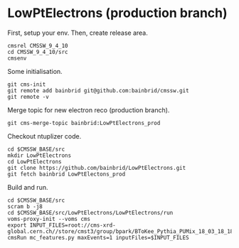 # LowPtElectrons (production branch)

First, setup your env. Then, create release area.
```
cmsrel CMSSW_9_4_10
cd CMSSW_9_4_10/src
cmsenv
```

Some initialisation.
```
git cms-init
git remote add bainbrid git@github.com:bainbrid/cmssw.git
git remote -v
```

Merge topic for new electron reco (production branch).
```
git cms-merge-topic bainbrid:LowPtElectrons_prod
```

Checkout ntuplizer code.
```
cd $CMSSW_BASE/src
mkdir LowPtElectrons
cd LowPtElectrons
git clone https://github.com/bainbrid/LowPtElectrons.git
git fetch bainbrid LowPtElectons_prod
```

Build and run.
``` 
cd $CMSSW_BASE/src
scram b -j8
cd $CMSSW_BASE/src/LowPtElectrons/LowPtElectrons/run
voms-proxy-init --voms cms
export INPUT_FILES=root://cms-xrd-global.cern.ch//store/cmst3/group/bpark/BToKee_Pythia_PUMix_18_03_18_180318_112206_0000/BToKee_PUMix_10.root
cmsRun mc_features.py maxEvents=1 inputFiles=$INPUT_FILES
```

